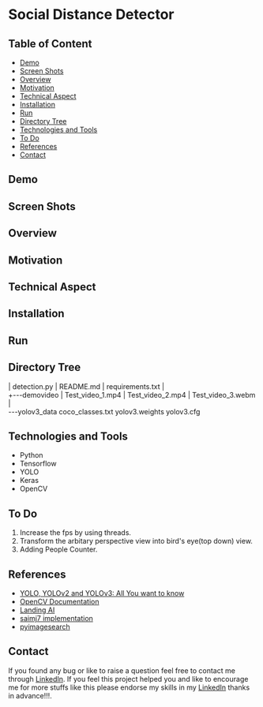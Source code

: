 # Social Distance Detector
## Table of Content
- [Demo](#demo)
- [Screen Shots](#screen-shots)
- [Overview](#overview)
- [Motivation](#motivation)
- [Technical Aspect](#technical-aspect)
- [Installation](#installation)
- [Run](#run)
- [Directory Tree](#directory-tree)
- [Technologies and Tools](#technologies-and-tools)
- [To Do](#to-do)
- [References](#references)
- [Contact](#contact)
## Demo
## Screen Shots
## Overview
## Motivation
## Technical Aspect
## Installation
## Run
## Directory Tree
|   detection.py
|   README.md
|   requirements.txt
|   
+---demovideo
|       Test_video_1.mp4
|       Test_video_2.mp4
|       Test_video_3.webm
|       
\---yolov3_data
        coco_classes.txt
        yolov3.weights
        yolov3.cfg
## Technologies and Tools
- Python
- Tensorflow
- YOLO
- Keras
- OpenCV
## To Do
1. Increase the fps by using threads.
2. Transform the arbitary perspective view into bird's eye(top down) view.
3. Adding People Counter.
## References
- [YOLO, YOLOv2 and YOLOv3: All You want to know](https://amrokamal-47691.medium.com/yolo-yolov2-and-yolov3-all-you-want-to-know-7e3e92dc4899#:~:text=YOLOv3%20uses%20a%20new%20network,has%20some%20short%20cut%20connections.&text=After%20training%20on%20classification%20the,is%20removed%20from%20Darknet%2D53.)
- [OpenCV Documentation](https://docs.opencv.org/3.4/db/d30/classcv_1_1dnn_1_1Net.html#a5e74adacffd6aa53d56046581de7fcbd)
- [Landing AI](https://landing.ai/landing-ai-creates-an-ai-tool-to-help-customers-monitor-social-distancing-in-the-workplace/)
- [saimj7 implementation](https://github.com/saimj7/Social-Distancing-Detection-in-Real-Time)
- [pyimagesearch](https://www.pyimagesearch.com/2020/06/01/opencv-social-distancing-detector/)
## Contact
If you found any bug or like to raise a question feel free to contact me through [LinkedIn](https://www.linkedin.com/in/kirushikesh-d-b-10a75a169/). If you feel this project helped you and like to encourage me for more stuffs like this please endorse my skills in my [LinkedIn](https://www.linkedin.com/in/kirushikesh-d-b-10a75a169/) thanks in advance!!!.

